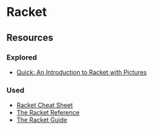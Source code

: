 # Racket

## Resources

### Explored

- [Quick: An Introduction to Racket with Pictures](https://docs.racket-lang.org/quick/)

### Used

- [Racket Cheat Sheet](https://docs.racket-lang.org/racket-cheat/index.html)
- [The Racket Reference](https://docs.racket-lang.org/reference/index.html)
- [The Racket Guide](https://docs.racket-lang.org/guide/index.html)
